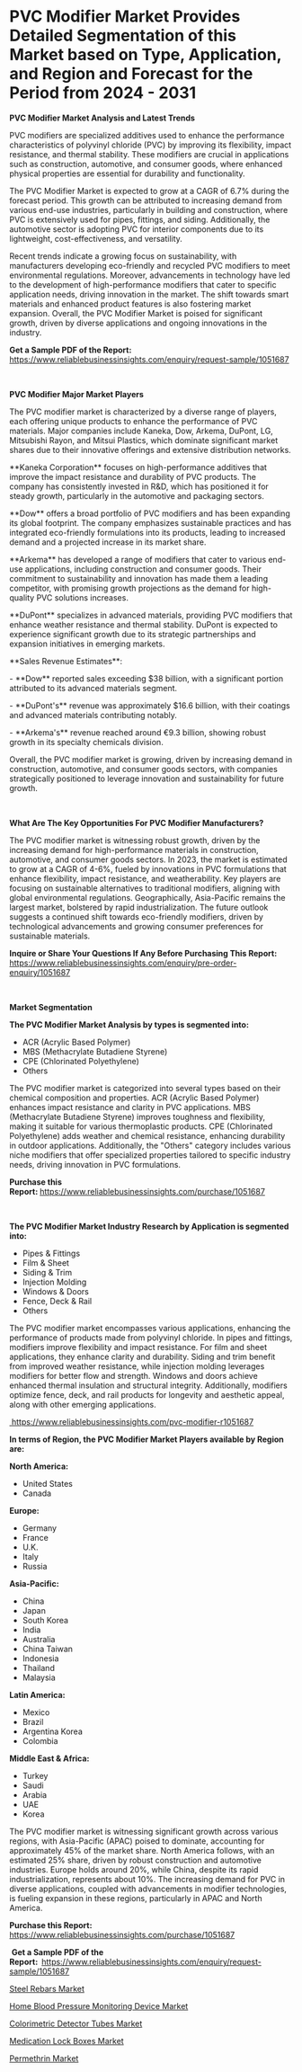 <p><h1>PVC Modifier Market Provides Detailed Segmentation of this Market based on Type, Application, and Region and Forecast for the Period from 2024 - 2031</h1></p><p><strong>PVC Modifier Market Analysis and Latest Trends</strong></p>
<p><p>PVC modifiers are specialized additives used to enhance the performance characteristics of polyvinyl chloride (PVC) by improving its flexibility, impact resistance, and thermal stability. These modifiers are crucial in applications such as construction, automotive, and consumer goods, where enhanced physical properties are essential for durability and functionality.</p><p>The PVC Modifier Market is expected to grow at a CAGR of 6.7% during the forecast period. This growth can be attributed to increasing demand from various end-use industries, particularly in building and construction, where PVC is extensively used for pipes, fittings, and siding. Additionally, the automotive sector is adopting PVC for interior components due to its lightweight, cost-effectiveness, and versatility.</p><p>Recent trends indicate a growing focus on sustainability, with manufacturers developing eco-friendly and recycled PVC modifiers to meet environmental regulations. Moreover, advancements in technology have led to the development of high-performance modifiers that cater to specific application needs, driving innovation in the market. The shift towards smart materials and enhanced product features is also fostering market expansion. Overall, the PVC Modifier Market is poised for significant growth, driven by diverse applications and ongoing innovations in the industry.</p></p>
<p><strong>Get a Sample PDF of the Report:&nbsp;</strong> <a href="https://www.reliablebusinessinsights.com/enquiry/request-sample/1051687?utm_campaign=1109&utm_medium=2&utm_source=Github&utm_content=ia&utm_term=07112024&utm_id=pvc-modifier">https://www.reliablebusinessinsights.com/enquiry/request-sample/1051687</a></p>
<p>&nbsp;</p>
<p><strong>PVC Modifier Major Market Players</strong></p>
<p><p>The PVC modifier market is characterized by a diverse range of players, each offering unique products to enhance the performance of PVC materials. Major companies include Kaneka, Dow, Arkema, DuPont, LG, Mitsubishi Rayon, and Mitsui Plastics, which dominate significant market shares due to their innovative offerings and extensive distribution networks.</p><p>**Kaneka Corporation** focuses on high-performance additives that improve the impact resistance and durability of PVC products. The company has consistently invested in R&D, which has positioned it for steady growth, particularly in the automotive and packaging sectors.</p><p>**Dow** offers a broad portfolio of PVC modifiers and has been expanding its global footprint. The company emphasizes sustainable practices and has integrated eco-friendly formulations into its products, leading to increased demand and a projected increase in its market share.</p><p>**Arkema** has developed a range of modifiers that cater to various end-use applications, including construction and consumer goods. Their commitment to sustainability and innovation has made them a leading competitor, with promising growth projections as the demand for high-quality PVC solutions increases.</p><p>**DuPont** specializes in advanced materials, providing PVC modifiers that enhance weather resistance and thermal stability. DuPont is expected to experience significant growth due to its strategic partnerships and expansion initiatives in emerging markets.</p><p>**Sales Revenue Estimates**:</p><p>- **Dow** reported sales exceeding $38 billion, with a significant portion attributed to its advanced materials segment.</p><p>- **DuPont's** revenue was approximately $16.6 billion, with their coatings and advanced materials contributing notably.</p><p>- **Arkema's** revenue reached around €9.3 billion, showing robust growth in its specialty chemicals division.</p><p>Overall, the PVC modifier market is growing, driven by increasing demand in construction, automotive, and consumer goods sectors, with companies strategically positioned to leverage innovation and sustainability for future growth.</p></p>
<p>&nbsp;</p>
<p><strong>What Are The Key Opportunities For PVC Modifier Manufacturers?</strong></p>
<p><p>The PVC modifier market is witnessing robust growth, driven by the increasing demand for high-performance materials in construction, automotive, and consumer goods sectors. In 2023, the market is estimated to grow at a CAGR of 4-6%, fueled by innovations in PVC formulations that enhance flexibility, impact resistance, and weatherability. Key players are focusing on sustainable alternatives to traditional modifiers, aligning with global environmental regulations. Geographically, Asia-Pacific remains the largest market, bolstered by rapid industrialization. The future outlook suggests a continued shift towards eco-friendly modifiers, driven by technological advancements and growing consumer preferences for sustainable materials.</p></p>
<p><strong>Inquire or Share Your Questions If Any Before Purchasing This Report:</strong> <a href="https://www.reliablebusinessinsights.com/enquiry/pre-order-enquiry/1051687?utm_campaign=1109&utm_medium=2&utm_source=Github&utm_content=ia&utm_term=07112024&utm_id=pvc-modifier">https://www.reliablebusinessinsights.com/enquiry/pre-order-enquiry/1051687</a></p>
<p>&nbsp;</p>
<p><strong>Market Segmentation</strong></p>
<p><strong>The PVC Modifier Market Analysis by types is segmented into:</strong></p>
<p><ul><li>ACR (Acrylic Based Polymer)</li><li>MBS (Methacrylate Butadiene Styrene)</li><li>CPE (Chlorinated Polyethylene)</li><li>Others</li></ul></p>
<p><p>The PVC modifier market is categorized into several types based on their chemical composition and properties. ACR (Acrylic Based Polymer) enhances impact resistance and clarity in PVC applications. MBS (Methacrylate Butadiene Styrene) improves toughness and flexibility, making it suitable for various thermoplastic products. CPE (Chlorinated Polyethylene) adds weather and chemical resistance, enhancing durability in outdoor applications. Additionally, the "Others" category includes various niche modifiers that offer specialized properties tailored to specific industry needs, driving innovation in PVC formulations.</p></p>
<p><strong>Purchase this Report:&nbsp;</strong><a href="https://www.reliablebusinessinsights.com/purchase/1051687?utm_campaign=1109&utm_medium=2&utm_source=Github&utm_content=ia&utm_term=07112024&utm_id=pvc-modifier">https://www.reliablebusinessinsights.com/purchase/1051687</a></p>
<p>&nbsp;</p>
<p><strong>The PVC Modifier Market Industry Research by Application is segmented into:</strong></p>
<p><ul><li>Pipes & Fittings</li><li>Film & Sheet</li><li>Siding & Trim</li><li>Injection Molding</li><li>Windows & Doors</li><li>Fence, Deck & Rail</li><li>Others</li></ul></p>
<p><p>The PVC modifier market encompasses various applications, enhancing the performance of products made from polyvinyl chloride. In pipes and fittings, modifiers improve flexibility and impact resistance. For film and sheet applications, they enhance clarity and durability. Siding and trim benefit from improved weather resistance, while injection molding leverages modifiers for better flow and strength. Windows and doors achieve enhanced thermal insulation and structural integrity. Additionally, modifiers optimize fence, deck, and rail products for longevity and aesthetic appeal, along with other emerging applications.</p></p>
<p><a href="https://www.reliablebusinessinsights.com/pvc-modifier-r1051687?utm_campaign=1109&utm_medium=2&utm_source=Github&utm_content=ia&utm_term=07112024&utm_id=pvc-modifier">&nbsp;https://www.reliablebusinessinsights.com/pvc-modifier-r1051687</a></p>
<p><strong>In terms of Region, the PVC Modifier Market Players available by Region are:</strong></p>
<p>
    <p> <strong> North America: </strong>
        <ul>
            <li>United States</li>
            <li>Canada</li>
        </ul>
        </p> 
    <p> <strong> Europe: </strong>
        <ul>
            <li>Germany</li>
            <li>France</li>
            <li>U.K.</li>
            <li>Italy</li>
            <li>Russia</li>
        </ul>
        </p> 
    <p> <strong> Asia-Pacific: </strong>
        <ul>
            <li>China</li>
            <li>Japan</li>
            <li>South Korea</li>
            <li>India</li>
            <li>Australia</li>
            <li>China Taiwan</li>
            <li>Indonesia</li>
            <li>Thailand</li>
            <li>Malaysia</li>
        </ul>
        </p> 
    <p> <strong> Latin America: </strong>
        <ul>
            <li>Mexico</li>
            <li>Brazil</li>
            <li>Argentina Korea</li>
            <li>Colombia</li>
        </ul>
        </p> 
    <p> <strong> Middle East & Africa: </strong>
        <ul>
            <li>Turkey</li>
            <li>Saudi</li>
            <li>Arabia</li>
            <li>UAE</li>
            <li>Korea</li>
        </ul>
    </p>
    </p>
<p><p>The PVC modifier market is witnessing significant growth across various regions, with Asia-Pacific (APAC) poised to dominate, accounting for approximately 45% of the market share. North America follows, with an estimated 25% share, driven by robust construction and automotive industries. Europe holds around 20%, while China, despite its rapid industrialization, represents about 10%. The increasing demand for PVC in diverse applications, coupled with advancements in modifier technologies, is fueling expansion in these regions, particularly in APAC and North America.</p></p>
<p><strong>Purchase this Report: </strong><a href="https://www.reliablebusinessinsights.com/purchase/1051687?utm_campaign=1109&utm_medium=2&utm_source=Github&utm_content=ia&utm_term=07112024&utm_id=pvc-modifier">https://www.reliablebusinessinsights.com/purchase/1051687</a></p>
<p>&nbsp;<strong>Get a Sample PDF of the Report:&nbsp;&nbsp;</strong><a href="https://www.reliablebusinessinsights.com/enquiry/request-sample/1051687?utm_campaign=1109&utm_medium=2&utm_source=Github&utm_content=ia&utm_term=07112024&utm_id=pvc-modifier">https://www.reliablebusinessinsights.com/enquiry/request-sample/1051687</a></p>
<p><strong></strong></p>
<p><p><a href="https://github.com/seraphinaqist/Market-Research-Report-List-1/blob/main/steel-rebars-market.md?utm_campaign=1109&utm_medium=2&utm_source=Github&utm_content=ia&utm_term=07112024&utm_id=pvc-modifier">Steel Rebars Market</a></p><p><a href="https://issuu.com/reportprime-2/docs/home-blood-pressure-monitoring-devi_a35b6ca23dc1e6?utm_campaign=1109&utm_medium=2&utm_source=Github&utm_content=ia&utm_term=07112024&utm_id=pvc-modifier">Home Blood Pressure Monitoring Device Market</a></p><p><a href="https://issuu.com/reportprime-2/docs/colorimetric-detector-tubes-market-_e4969f18a737cb?utm_campaign=1109&utm_medium=2&utm_source=Github&utm_content=ia&utm_term=07112024&utm_id=pvc-modifier">Colorimetric Detector Tubes Market</a></p><p><a href="https://issuu.com/reportprime-2/docs/medication-lock-boxes-market-size-2_f4ff9e61db4a93?utm_campaign=1109&utm_medium=2&utm_source=Github&utm_content=ia&utm_term=07112024&utm_id=pvc-modifier">Medication Lock Boxes Market</a></p><p><a href="https://github.com/stumpefzclearez/Market-Research-Report-List-1/blob/main/permethrin-market.md?utm_campaign=1109&utm_medium=2&utm_source=Github&utm_content=ia&utm_term=07112024&utm_id=pvc-modifier">Permethrin Market</a></p></p>